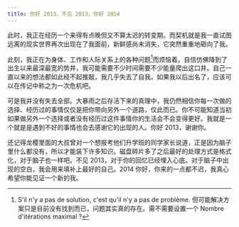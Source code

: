 ```yaml
---
title: 你好 2013，不见 2013，你好 2014
---
```


此时，我正在经历一个来得有点晚但又不算太迟的转变期。而契机就是我一直试图远离的现实世界再次出现在了我面前，新鲜感尚未消失，它突然重重地砸向了我。

此刻，我正在为身体、工作和人际关系上的各种问题[^1]而烦恼着。自信仿佛降到了出生以来最深最宽的势井，我可能需要不少时间需要不少能量爬出这口井。自己一直以来的想法都如此经不起推敲，我几乎失去了自我。如果我以后出名了，应该可以在传记中称之为一次危机吧。

可是我并没有失去全部。大暴雨之后存活下来的真理中，我仍然相信你每一次做的选择、经历过的事情仅仅是把你带向另外一个道路，仅此而已。你不可能知道当初如果做另外一个选择或者没有经历过这件事情你的生活会不会变得更好。我就是一个就是是遇到不好的事情也会去感谢它的出现的人。你好 2013，谢谢你。

还记得龙樱里面的大叔曾对一个想报考他们升学班的同学家长说道，正是因为脑子里什么都没有，所以才能装下许多知识。磁盘碎片多了之后最好的处理方式是格式化，对于脑子也一样吧。不见 2013，对于你的回忆已经埋入心底。对于脑子中出现的空白，我会用来填补上最好的自己。2014 你好，你来的一点都不迟，我真心希望你能见证一个新的我。

[^1]: S'il n'y a pas de solution, c'est qu'il n'y a pas de problème. 但可能解决方案只是目前没有找到而已，问题其实真的存在。需不需要设置一个 Nombre d'itérations maximal ?

